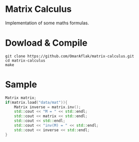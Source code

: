 # Matrix Calculus

Implementation of some maths formulas.

# Dowload & Compile

```
git clone https://github.com/OmarAflak/matrix-calculus.git
cd matrix-calculus
make
```

# Sample

```c++
Matrix matrix;
if(matrix.load("data/mat")){
    Matrix inverse = matrix.inv();
    std::cout << "M = " << std::endl;
    std::cout << matrix << std::endl;
    std::cout << std::endl;
    std::cout << "inv(M) = " << std::endl;
    std::cout << inverse << std::endl;
}
```
